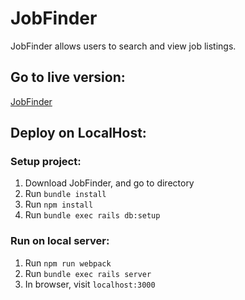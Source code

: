 # JobFinder

JobFinder allows users to search and view job listings.

## Go to live version:

[JobFinder](https://job-finder-app.herokuapp.com/#/)

## Deploy on LocalHost:

### Setup project:

1.  Download JobFinder, and go to directory
2.  Run `bundle install`
3.  Run `npm install`
4.  Run `bundle exec rails db:setup`

### Run on local server:

1.  Run `npm run webpack`
2.  Run `bundle exec rails server`
3.  In browser, visit `localhost:3000`
